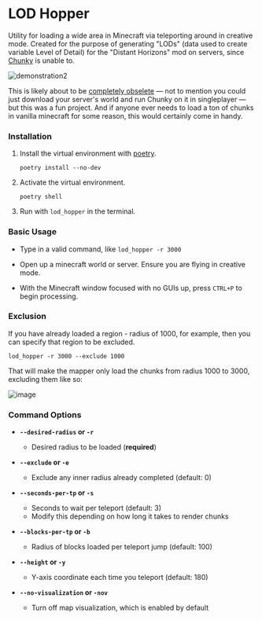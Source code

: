 # LOD Hopper

Utility for loading a wide area in Minecraft via teleporting around in creative mode.
Created for the purpose of generating "LODs" (data used to create variable Level of Detail) for the "Distant Horizons" mod on servers, since [Chunky](https://github.com/pop4959/Chunky) is unable to.

![demonstration2](https://github.com/user-attachments/assets/bc0001bb-14c8-4ab8-a7fd-b91f24818d57)

This is likely about to be [completely obselete](https://gitlab.com/jeseibel/distant-horizons/-/issues/19) — not to mention you could just download your server's world and run Chunky on it in singleplayer — but this was a fun project. And if anyone ever needs to load a ton of chunks in vanilla minecraft for some reason, this would certainly come in handy.

### Installation

1. Install the virtual environment with [poetry](https://python-poetry.org/docs/).

    `poetry install --no-dev`

2. Activate the virtual environment.

    `poetry shell`

3. Run with `lod_hopper` in the terminal.

### Basic Usage

- Type in a valid command, like `lod_hopper -r 3000`

- Open up a minecraft world or server. Ensure you are flying in creative mode.

- With the Minecraft window focused with no GUIs up, press `CTRL+P` to begin processing.

### Exclusion

If you have already loaded a region - radius of 1000, for example, then you can specify that region to be excluded.

    lod_hopper -r 3000 --exclude 1000

That will make the mapper only load the chunks from radius 1000 to 3000, excluding them like so:

![image](https://github.com/user-attachments/assets/8486900f-4da6-49ca-b1af-f39e02699218)

### Command Options

- **`--desired-radius` or `-r`**
  - Desired radius to be loaded (**required**)

- **`--exclude` or `-e`**
  - Exclude any inner radius already completed (default: 0)

- **`--seconds-per-tp` or `-s`**
  - Seconds to wait per teleport (default: 3)
  - Modify this depending on how long it takes to render chunks

- **`--blocks-per-tp` or `-b`**
  - Radius of blocks loaded per teleport jump (default: 100)

- **`--height` or `-y`**
  - Y-axis coordinate each time you teleport (default: 180)

- **`--no-visualization` or `-nov`**
  - Turn off map visualization, which is enabled by default
